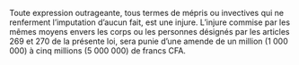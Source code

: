 Toute expression outrageante, tous termes de mépris ou invectives qui ne renferment l’imputation d’aucun fait, est une injure.
L’injure commise par les mêmes moyens envers les corps ou les personnes désignés par les articles 269 et 270 de la présente loi, sera punie d’une amende de un million (1 000 000) à cinq millions (5 000 000) de francs CFA.